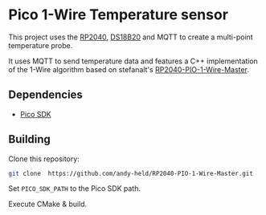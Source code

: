 # Pico 1-Wire Temperature sensor

This project uses the [RP2040](https://www.raspberrypi.com/products/raspberry-pi-pico/), [DS18B20](https://www.analog.com/media/en/technical-documentation/data-sheets/ds18b20.pdf) and MQTT to create a multi-point temperature probe.

It uses MQTT to send temperature data and features a C++ implementation of the 1-Wire algorithm based on stefanalt's [RP2040-PIO-1-Wire-Master](https://github.com/stefanalt/RP2040-PIO-1-Wire-Master).

## Dependencies

- [Pico SDK](https://github.com/raspberrypi/pico-sdk)

## Building

Clone this repository:

```bash
git clone  https://github.com/andy-held/RP2040-PIO-1-Wire-Master.git
```

Set `PICO_SDK_PATH` to the Pico SDK path.

Execute CMake & build.

